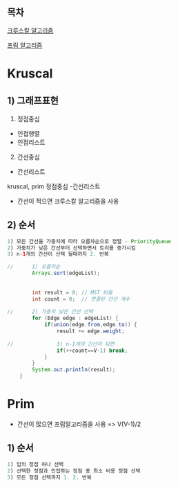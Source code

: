 ## 목차

[크루스칼 알고리즘](#kruscal)

[프림 알고리즘](#prim)

# Kruscal

## 1) 그래프표현

1) 정점중심

- 인접행렬
- 인접리스트

2) 간선중심

- 간선리스트

kruscal, prim 정점중심 -간선리스트 

- 간선이 적으면 크루스칼 알고리즘을 사용

## 2) 순서

```java
1) 모든 간선을 가중치에 따라 오름차순으로 정렬 - PriorityQueue
2) 가중치가 낮은 간선부터 선택하면서 트리를 증가시킴
3) n-1개의 간선이 선택 될때까지 2. 반복
```

```java
//		1) 오름차순
		Arrays.sort(edgeList);
	
		
		int result = 0; // MST 비용
		int count = 0;  // 연결된 간선 개수
		
//		2) 가중치 낮은 간선 선택
		for (Edge edge : edgeList) {
			if(union(edge.from,edge.to)) {
				result += edge.weight;
				
//				3) n-1개의 간선이 되면
				if(++count==V-1) break;
			}
		}
		System.out.println(result);
	}
```



# Prim

- 간선이 많으면 프림알고리즘을 사용 => V(V-1)/2 

## 1) 순서

```java
1) 임의 정점 하나 선택
2) 선택한 정점과 인접하는 정점 중 최소 비용 정점 선택
3) 모든 정점 선택까지 1. 2. 반복
```

